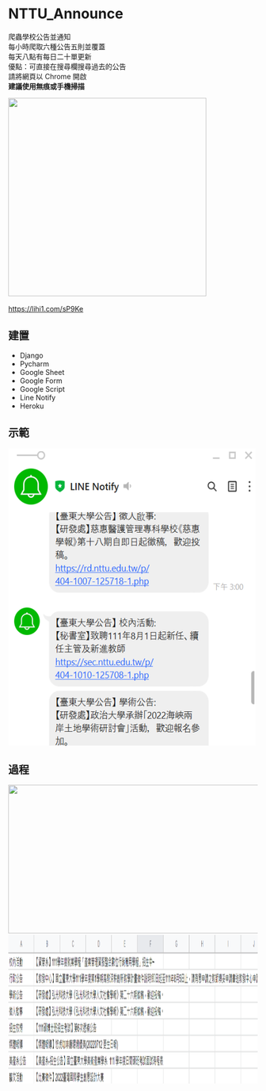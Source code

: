 # NTTU_Announce
爬蟲學校公告並通知
<br>每小時爬取六種公告五則並覆蓋<br>
每天八點有每日二十單更新<br>
優點：可直接在搜尋欄搜尋過去的公告<br>
請將網頁以 Chrome 開啟<br>
**建議使用無痕或手機掃描**


<img width="400" height="400" src="https://i.imgur.com/7i4pU1e.png"/>

https://lihi1.com/sP9Ke



## 建置
* Django
* Pycharm
* Google Sheet
* Google Form
* Google Script
* Line Notify
* Heroku

## 示範
<img width="500" height="600" src="https://github.com/SmallliDinosaur/NTTU_Announce/blob/main/%E7%AF%84%E4%BE%8B.png"/>

## 過程
<img width="700" height="300" src="https://github.com/SmallliDinosaur/NTTU_Announce/blob/main/image/%E9%80%A3.png"/>
<img width="700" height="300" src="https://github.com/SmallliDinosaur/NTTU_Announce/blob/main/image/sheet.png"/>

<br>


